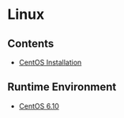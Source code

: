 # Linux

## Contents
- [CentOS Installation](doc/CentOSInstallation.md)

## Runtime Environment
- [CentOS 6.10](https://www.centos.org/download/)